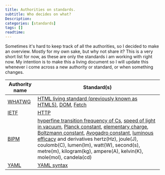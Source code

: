 ```yaml
---
title: Authorities on standards.
subtitle: Who decides on what?
Description:
categories: [standards]
tags: []
readtime: 
---
```


Sometimes it's hard to keep track of all the authorities, so I decided to make an overview. Mostly for my own sake, but why not share it? This is a very short list for now, as these are only the standards i am working with right now. My intention is to make this a living document so I will update this whenever i come across a new authority or standard, or when something changes.   

| Authority name | Standard(s) |
|---|---|
| [WHATWG](https://spec.whatwg.org/) | [HTML living standard (previously known as HTML5)](https://html.spec.whatwg.org/multipage/), [DOM](https://dom.spec.whatwg.org/), [Fetch](https://fetch.spec.whatwg.org/) |
| [IETF](https://www.ietf.org/) | [HTTP](https://tools.ietf.org/html/rfc7231) |
| [BIPM](https://www.bipm.org) | [hyperfine transition frequency of Cs](https://www.bipm.org/en/measurement-units/), [speed of light in vacuum](https://www.bipm.org/en/measurement-units/), [Planck constant](https://www.bipm.org/en/measurement-units/), [elementary charge](https://www.bipm.org/en/measurement-units/), [Boltzmann constant](https://www.bipm.org/en/measurement-units/), [Avogadro constant](https://www.bipm.org/en/measurement-units/), [luminous efficacy](https://www.bipm.org/en/measurement-units/) and derivatives hertz(Hz), joule(J), coulomb(C), lumen(lm), watt(W), second(s), metre(m), kilogram(kg), ampere(A), kelvin(K), mole(mol), candela(cd) |
|[YAML](https://yaml.org)|[YAML syntax](https://yaml.org/refcard.html)|